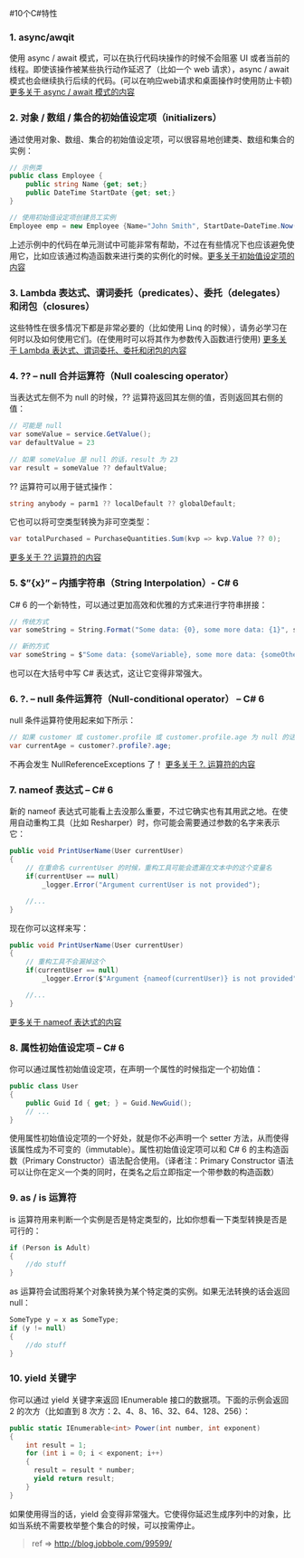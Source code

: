 
#10个C#特性

### 1. async/awqit
使用 async / await 模式，可以在执行代码块操作的时候不会阻塞 UI 或者当前的线程。即使该操作被某些执行动作延迟了（比如一个 web 请求），async / await 模式也会继续执行后续的代码。(可以在响应web请求和桌面操作时使用防止卡顿)
[更多关于 async / await 模式的内容](https://msdn.microsoft.com/zh-cn/library/hh191443.aspx) 

### 2. 对象 / 数组 / 集合的初始值设定项（initializers）
通过使用对象、数组、集合的初始值设定项，可以很容易地创建类、数组和集合的实例：
``` cs
// 示例类
public class Employee {
    public string Name {get; set;}
    public DateTime StartDate {get; set;}
}

// 使用初始值设定项创建员工实例
Employee emp = new Employee {Name="John Smith", StartDate=DateTime.Now()};
```
上述示例中的代码在单元测试中可能非常有帮助，不过在有些情况下也应该避免使用它，比如应该通过构造函数来进行类的实例化的时候。[更多关于初始值设定项的内容](https://msdn.microsoft.com/zh-cn/library/bb384062.aspx)

### 3. Lambda 表达式、谓词委托（predicates）、委托（delegates）和闭包（closures）
这些特性在很多情况下都是非常必要的（比如使用 Linq 的时候），请务必学习在何时以及如何使用它们。(在使用时可以将其作为参数传入函数进行使用)
[更多关于 Lambda 表达式、谓词委托、委托和闭包的内容](http://www.codeaddiction.net/articles/13/lambda-expressions-delegates-predicates-and-closures-in-c ) 

### 4. ?? – null 合并运算符（Null coalescing operator）
当表达式左侧不为 null 的时候，?? 运算符返回其左侧的值，否则返回其右侧的值：
``` cs
// 可能是 null
var someValue = service.GetValue();
var defaultValue = 23
 
// 如果 someValue 是 null 的话，result 为 23
var result = someValue ?? defaultValue;
```
?? 运算符可以用于链式操作：
``` cs
string anybody = parm1 ?? localDefault ?? globalDefault;
```
它也可以将可空类型转换为非可空类型：
``` cs
var totalPurchased = PurchaseQuantities.Sum(kvp => kvp.Value ?? 0);
```
[更多关于 ?? 运算符的内容](https://msdn.microsoft.com/zh-cn/library/ms173224.aspx)

### 5. $”{x}” – 内插字符串（String Interpolation）- C# 6
C# 6 的一个新特性，可以通过更加高效和优雅的方式来进行字符串拼接：
``` cs
// 传统方式
var someString = String.Format("Some data: {0}, some more data: {1}", someVariable, someOtherVariable);

// 新的方式
var someString = $"Some data: {someVariable}, some more data: {someOtherVariable}";
```
也可以在大括号中写 C# 表达式，这让它变得非常强大。

### 6. ?. – null 条件运算符（Null-conditional operator） – C# 6

null 条件运算符使用起来如下所示：
``` cs
// 如果 customer 或 customer.profile 或 customer.profile.age 为 null 的话，结果都是 null
var currentAge = customer?.profile?.age;
```
不再会发生 NullReferenceExceptions 了！
[更多关于 ?. 运算符的内容](https://msdn.microsoft.com/zh-cn/library/dn986595.aspx)

### 7. nameof 表达式 – C# 6

新的 nameof 表达式可能看上去没那么重要，不过它确实也有其用武之地。在使用自动重构工具（比如 Resharper）时，你可能会需要通过参数的名字来表示它：
``` cs
public void PrintUserName(User currentUser)
{
    // 在重命名 currentUser 的时候，重构工具可能会遗漏在文本中的这个变量名
    if(currentUser == null)
        _logger.Error("Argument currentUser is not provided");

    //...
}
```
现在你可以这样来写：
``` cs
public void PrintUserName(User currentUser)
{
    // 重构工具不会漏掉这个
    if(currentUser == null)
        _logger.Error($"Argument {nameof(currentUser)} is not provided");

    //...
}
```
[更多关于 nameof 表达式的内容](https://msdn.microsoft.com/zh-cn/library/dn986596.aspx)

### 8. 属性初始值设定项 – C# 6
你可以通过属性初始值设定项，在声明一个属性的时候指定一个初始值：
``` cs
public class User
{ 
    public Guid Id { get; } = Guid.NewGuid();  
    // ...
}
```
使用属性初始值设定项的一个好处，就是你不必声明一个 setter 方法，从而使得该属性成为不可变的（immutable）。属性初始值设定项可以和 C# 6 的主构造函数（Primary Constructor）语法配合使用。（译者注：Primary Constructor 语法可以让你在定义一个类的同时，在类名之后立即指定一个带参数的构造函数）

### 9. as / is 运算符
is 运算符用来判断一个实例是否是特定类型的，比如你想看一下类型转换是否是可行的：
``` cs
if (Person is Adult)
{
    //do stuff
}
```
as 运算符会试图将某个对象转换为某个特定类的实例。如果无法转换的话会返回 null：
``` cs
SomeType y = x as SomeType;
if (y != null)
{
    //do stuff
}
```

### 10. yield 关键字

你可以通过 yield 关键字来返回 IEnumerable 接口的数据项。下面的示例会返回 2 的次方（比如直到 8 次方：2、4、8、16、32、64、128、256）：
``` cs
public static IEnumerable<int> Power(int number, int exponent)
{
    int result = 1;
    for (int i = 0; i < exponent; i++)
    {
      result = result * number;
      yield return result;
    }
}
```
如果使用得当的话，yield 会变得非常强大。它使得你延迟生成序列中的对象，比如当系统不需要枚举整个集合的时候，可以按需停止。
> ref => http://blog.jobbole.com/99599/

